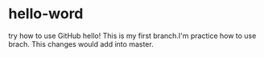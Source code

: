 # hello-word
try how to use GitHub
hello! This is my first branch.I'm practice how to use brach.
This changes would add into master.
